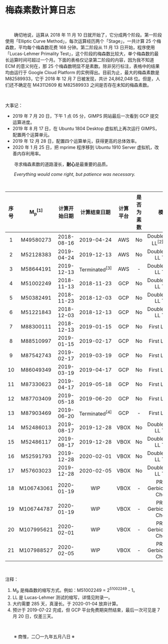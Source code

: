 # 梅森素数计算日志

&emsp;&emsp;

&emsp;&emsp;确切地说，运算从 2018 年 11 月 10 日就开始了，它分成两个阶段。第一阶段使用「Elliptic Curve Method」，每次运算经历两个「Stage」，一共计算 25 个梅森数，平均每个梅森数花费 168 分钟。第二阶段从 11 月 13 日开始，程序使用「Lucas-Lehmer Primality Test」，这个阶段的梅森数比较大，单个梅森数的最长运算时间可超过一个月。下面的表格仅记录第二阶段的内容，因为我不知道 ECM 的意义何在，那 25 个梅森数明显不是素数。除非另行标注，表格中的结果均由运行于 Google Cloud Platform 的实例得出。目前为止，最大的梅森素数是 M82589933，它于 2018 年 12 月 7 日被发现，共计 24,862,048 位。但是，人们还不确定在 M43112609 和 M82589933 之间是否存在未知的梅森素数。

&emsp;&emsp;

大事记：
- 2019 年 7 月 20 日，下午 1 点 05 分，GIMPS 网站最后一次看到 GCP 提交运算进度。
- 2019 年 8 月 17 日，在 Ubuntu 1804 Desktop 虚拟机上再次运行 GIMPS，配置两个运算单元。
- 2019 年 12 月 28 日，配置四个运算单元，获得更高的总体效率。
- 2020 年 1 月 25 日，把 mprime 程序移到 Ubuntu 1910 Server 虚拟机，改善内存利用率。

&emsp;&emsp;寻求梅森素数的道路漫长，**耐心**是最重要的品质。

&emsp;&emsp;*Everything would come right, but patience was necessary.*

&emsp;&emsp;

| 序号 | M<sub>p</sub><sup>[1]</sup> | 计算开始日期 | 计算结束日期 | 计算平台 | 是否为素数 | 模式 |
| :-----: | :-----: | :-----: | :-----: | :-----: | :-----: | :-----: |
| 1 | M49580273 | 2018-08-16 | 2019-04-24 | AWS | No | DoubleCheck LL<sup>[2]</sup> Test |
| 2 | M52128383 | 2019-04-24 | 2019-12-13 | AWS | No | DoubleCheck LL Test |
| 3 | M58644191 | 2019-12-13 | Terminated<sup>[3]</sup> | AWS | - | DoubleCheck LL Test |
| 4 | M51002249 | 2018-11-13 | 2018-11-23 | GCP | No | DoubleCheck LL Test |
| 5 | M50382491 | 2018-11-23 | 2018-12-03 | GCP | No | DoubleCheck LL Test |
| 6 | M51221843 | 2018-12-03 | 2018-12-13 | GCP | No | DoubleCheck LL Test |
| 7 | M88300111 | 2018-12-13 | 2019-01-15 | GCP | No | First LL Test |
| 8 | M88510997 | 2019-01-15 | 2019-02-17 | GCP | No | First LL Test |
| 9 | M87542743 | 2019-02-17 | 2019-03-19 | GCP | No | First LL Test |
| 10 | M86049349 | 2019-03-19 | 2019-04-17 | GCP | No | First LL Test |
| 11 | M87330623 | 2019-04-17 | 2019-05-18 | GCP | No | First LL Test |
| 12 | M87703409 | 2019-05-18 | 2019-06-20 | GCP | No | First LL Test |
| 13 | M87903469 | 2019-06-20 | Terminated<sup>[4]</sup> | GCP | - | First LL Test |
| 14 | M52486013 | 2019-08-17 | 2019-12-28 | VBOX | No | DoubleCheck LL Test |
| 15 | M52486117 | 2019-08-17 | 2019-12-28 | VBOX | No | DoubleCheck LL Test |
| 16 | M52591793 | 2019-12-28 | 2020-02-01 | VBOX | No | DoubleCheck LL Test |
| 17 | M57603023 | 2019-12-28 | 2020-02-05 | VBOX | No | DoubleCheck LL Test |
| 18 | M106743061 | 2020-01-19 | WIP | VBOX | - | PRP & Gerbicz Error Check |
| 19 | M106744787 | 2020-01-19 | WIP | VBOX | - | PRP & Gerbicz Error Check |
| 20 | M107995621 | 2020-02-01 | WIP | VBOX | - | PRP & Gerbicz Error Check |
| 21 | M107988527 | 2020-02-05 | WIP | VBOX | - | PRP & Gerbicz Error Check |

&emsp;&emsp;

注释：
1. M<sub>p</sub> 是梅森数的缩写方式。例如：M51002249 = 2<sup>51002249</sup> - 1。
2. LL 是 Lucas-Lehmer 测试的缩写，详情见附录一。
3. 大约需要 285 天，真漫长。于 2020-01-04 放弃计算。
4. 预计于 2019-07-22 完成，但 GCP 平台免费期突然结束，最后一次可见是 7 月 20 日，仅差三天。

&emsp;&emsp;

&emsp;&emsp;※ 商惟，二〇一九年五月八日 ※